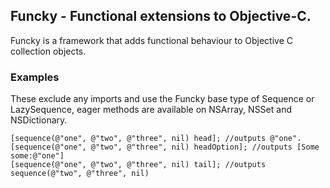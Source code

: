 ## Funcky - Functional extensions to Objective-C.

Funcky is a framework that adds functional behaviour to Objective C collection objects.

### Examples

These exclude any imports and use the Funcky base type of Sequence or LazySequence, eager methods are available on NSArray, NSSet and NSDictionary.

    [sequence(@"one", @"two", @"three", nil) head]; //outputs @"one".
    [sequence(@"one", @"two", @"three", nil) headOption]; //outputs [Some some:@"one"]
    [sequence(@"one", @"two", @"three", nil) tail]; //outputs sequence(@"two", @"three", nil)